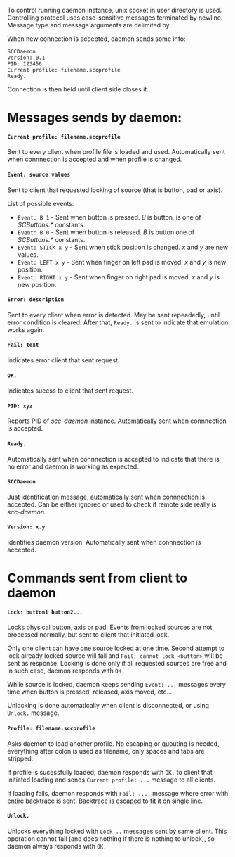 To control running daemon instance, unix socket in user directory is used.
Controlling protocol uses case-sensitive messages terminated by newline. Message type and message arguments are delimited by `:`.

When new connection is accepted, daemon sends some info:

```
SCCDaemon
Version: 0.1
PID: 123456
Current profile: filename.sccprofile
Ready.
```

Connection is then held until client side closes it.


# Messages sends by daemon:

#### `Current profile: filename.sccprofile`
Sent to every client when profile file is loaded and used. Automatically sent when connnection is accepted and when profile is changed.

#### `Event: source values`
Sent to client that requested locking of source (that is button, pad or axis).

List of possible events:
- `Event: B 1` - Sent when button is pressed. *B* is button, is one of *SCButtons.\** constants.
- `Event: B 0` - Sent when button is released. *B* is button one of *SCButtons.\** constants.
- `Event: STICK x y` - Sent when stick position is changed. *x* and *y* are new values.
- `Event: LEFT x y` - Sent when finger on left pad is moved. *x* and *y* is new position.
- `Event: RIGHT x y` - Sent when finger on right pad is moved. *x* and *y* is new position.

#### `Error: description`
Sent to every client when error is detected. May be sent repeadedly, until error condition is cleared.
After that, `Ready.` is sent to indicate that emulation works again.

#### `Fail: text`
Indicates error client that sent request.

#### `OK.`
Indicates sucess to client that sent request.

#### `PID: xyz`
Reports PID of *scc-daemon* instance. Automatically sent when connnection is accepted.

#### `Ready.`
Automatically sent when connnection is accepted to indicate that there is no error and daemon is working as expected.

#### `SCCDaemon`
Just identification message, automatically sent when connnection is accepted.
Can be either ignored or used to check if remote side really is *scc-daemon*.

#### `Version: x.y`
Identifies daemon version. Automatically sent when connnection is accepted.

# Commands sent from client to daemon

#### `Lock: button1 button2...`
Locks physical button, axis or pad. Events from locked sources are not processed normally, but sent to client that initiated lock.

Only one client can have one source locked at one time. Second attempt to lock already locked source will fail and `Fail: cannot lock <button>` will be sent as response. Locking is done only if all requested sources are free and in such case, daemon responds with `OK.`

While source is locked, daemon keeps sending `Event: ...` messages every time when button is pressed, released, axis moved, etc...

Unlocking is done automatically when client is disconnected, or using `Unlock.` message.

#### `Profile: filename.sccprofile`
Asks daemon to load another profile. No escaping or quouting is needed, everything after colon is used as filename, only spaces and tabs are stripped.

If profile is sucessfully loaded, daemon responds with `OK.` to client that initiated loading and sends `Current profile: ...` message to all clients.

If loading fails, daemon responds with `Fail: ....` message where error with entire backtrace is sent. Backtrace is escaped to fit it on single line.

#### `Unlock.`
Unlocks everything locked with `Lock...` messages sent by same client. This operation cannot fail (and does nothing if there is nothing to unlock), so daemon always responds with `OK.`
